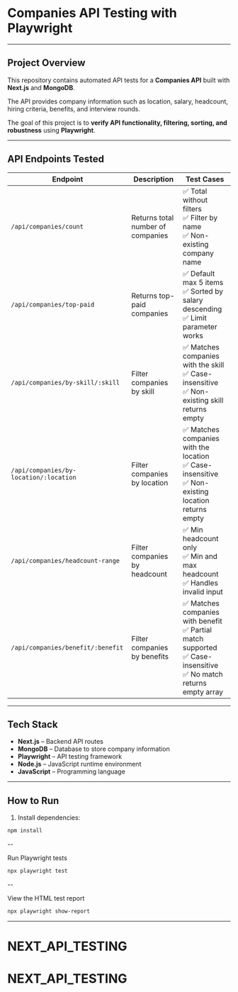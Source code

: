 # Companies API Testing with Playwright

---

## Project Overview

This repository contains automated API tests for a **Companies API** built with **Next.js** and **MongoDB**.  

The API provides company information such as location, salary, headcount, hiring criteria, benefits, and interview rounds.  

The goal of this project is to **verify API functionality, filtering, sorting, and robustness** using **Playwright**.

---

## API Endpoints Tested

| Endpoint | Description | Test Cases |
|----------|-------------|------------|
| `/api/companies/count` | Returns total number of companies | ✅ Total without filters <br> ✅ Filter by name <br> ✅ Non-existing company name |
| `/api/companies/top-paid` | Returns top-paid companies | ✅ Default max 5 items <br> ✅ Sorted by salary descending <br> ✅ Limit parameter works |
| `/api/companies/by-skill/:skill` | Filter companies by skill | ✅ Matches companies with the skill <br> ✅ Case-insensitive <br> ✅ Non-existing skill returns empty |
| `/api/companies/by-location/:location` | Filter companies by location | ✅ Matches companies with the location <br> ✅ Case-insensitive <br> ✅ Non-existing location returns empty |
| `/api/companies/headcount-range` | Filter companies by headcount | ✅ Min headcount only <br> ✅ Min and max headcount <br> ✅ Handles invalid input |
| `/api/companies/benefit/:benefit` | Filter companies by benefits | ✅ Matches companies with benefit <br> ✅ Partial match supported <br> ✅ Case-insensitive <br> ✅ No match returns empty array |

---

## Tech Stack

- **Next.js** – Backend API routes  
- **MongoDB** – Database to store company information  
- **Playwright** – API testing framework  
- **Node.js** – JavaScript runtime environment  
- **JavaScript** – Programming language  

---

## How to Run

1. Install dependencies:

```bash
npm install
```
--

Run Playwright tests

```bash
npx playwright test
```

--

View the HTML test report

```bash
npx playwright show-report
```

---
# NEXT_API_TESTING
# NEXT_API_TESTING
